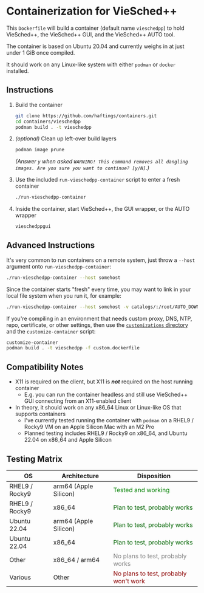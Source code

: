 # Containerization for VieSched++

This `Dockerfile` will build a container (default name `vieschedpp`) to hold VieSched++, the VieSched++ GUI, and the VieSched++ AUTO tool.

The container is based on Ubuntu 20.04 and currently weighs in at just under 1 GiB once compiled.

It should work on any Linux-like system with either `podman` or `docker` installed.

## Instructions

1. Build the container

   ```bash
   git clone https://github.com/haftings/containers.git
   cd containers/vieschedpp
   podman build . -t vieschedpp
   ```

2. *(optional)* Clean up left-over build layers

   ```bash
   podman image prune
   ```

   *(Answer `y` when asked `WARNING! This command removes all dangling images. Are you sure you want to continue? [y/N]`.)*

3. Use the included `run-vieschedpp-container` script to enter a fresh container

   ```bash
   ./run-vieschedpp-container
   ```

4. Inside the container, start VieSched++, the GUI wrapper, or the AUTO wrapper

   ```bash
   vieschedppgui
   ```
## Advanced Instructions

It's very common to run containers on a remote system, just throw a `--host` argument onto `run-vieschedpp-container`:

```bash
./run-vieschedpp-container --host somehost
```

Since the container starts "fresh" every time, you may want to link in your local file system when you run it, for example:

```bash
./run-vieschedpp-container --host somehost -v catalogs/:/root/AUTO_DOWNLOAD_CATALOGS/ -v master/:/root/AUTO_DOWNLOAD_MASTER/ -v out/:/out
```

If you're compiling in an environment that needs custom proxy, DNS, NTP, repo, certificate, or other settings, then use the [`customizations` directory](customizations/readme.md) and the `customize-container` script:

```bash
customize-container
podman build . -t vieschedpp -f custom.dockerfile
```

## Compatibility Notes

- X11 is required on the client, but X11 is ***not*** required on the host running container
  - E.g. you can run the container headless and still use VieSched++ GUI connecting from an X11-enabled client
- In theory, it should work on any x86_64 Linux or Linux-like OS that supports containers
  - I've currently tested running the container with `podman` on a RHEL9 / Rocky9 VM on an Apple Silicon Mac with an M2 Pro
  - Planned testing includes RHEL9 / Rocky9 on x86_64, and Ubuntu 22.04 on x86_64 and Apple Silicon

## Testing Matrix

OS             | Architecture          | Disposition
---------------|-----------------------|--------------------------------------
RHEL9 / Rocky9 | arm64 (Apple Silicon) | <span style="color:green">Tested and working</span>
RHEL9 / Rocky9 | x86_64                | <span style="color:darkgreen">Plan to test, probably works</span>
Ubuntu 22.04   | arm64 (Apple Silicon) | <span style="color:darkgreen">Plan to test, probably works</span>
Ubuntu 22.04   | x86_64                | <span style="color:darkgreen">Plan to test, probably works</span>
Other          | x86_64 / arm64        | <span style="color:grey">No plans to test, probably works</span>
Various        | Other                 | <span style="color:darkred">No plans to test, probably won't work</span>
